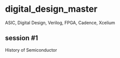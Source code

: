 # digital_design_master
ASIC, Digital Design, Verilog, FPGA, Cadence, Xcelium

## session #1
History of Semiconductor
